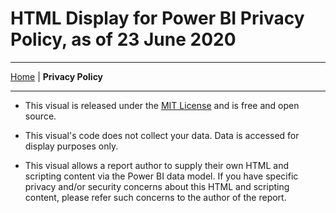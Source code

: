 # HTML Display for Power BI Privacy Policy, as of 23 June 2020

---
[Home](../readme.md) | **Privacy Policy**

---

* This visual is released under the [MIT License](https://en.wikipedia.org/wiki/MIT_License) and is free and open source.

* This visual's code does not collect your data. Data is accessed for display purposes only.

* This visual allows a report author to supply their own HTML and scripting content via the Power BI data model. If you have specific privacy and/or security concerns about this HTML and scripting content, please refer such concerns to the author of the report.